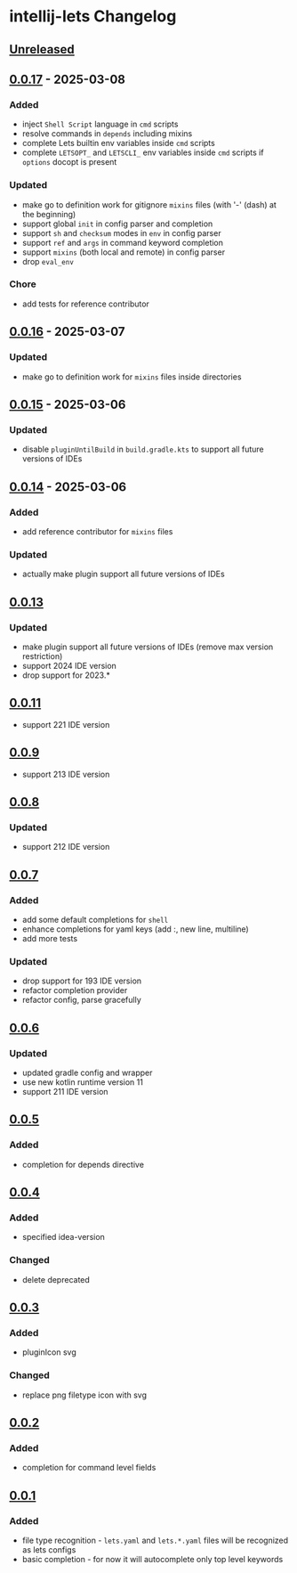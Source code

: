<!-- Keep a Changelog guide -> https://keepachangelog.com -->

# intellij-lets Changelog

## [Unreleased]

## [0.0.17] - 2025-03-08

### Added

- inject `Shell Script` language in `cmd` scripts
- resolve commands in `depends` including mixins
- complete Lets builtin env variables inside `cmd` scripts
- complete `LETSOPT_` and `LETSCLI_` env variables inside `cmd` scripts if `options` docopt is present

### Updated

- make go to definition work for gitignore `mixins` files (with '-' (dash) at the beginning)
- support global `init` in config parser and completion
- support `sh` and `checksum` modes in `env` in config parser
- support `ref` and `args` in command keyword completion
- support `mixins` (both local and remote) in config parser
- drop `eval_env`

### Chore

- add tests for reference contributor

## [0.0.16] - 2025-03-07

### Updated

- make go to definition work for `mixins` files inside directories

## [0.0.15] - 2025-03-06

### Updated

- disable `pluginUntilBuild` in `build.gradle.kts` to support all future versions of IDEs

## [0.0.14] - 2025-03-06

### Added

- add reference contributor for `mixins` files

### Updated

- actually make plugin support all future versions of IDEs

## [0.0.13]

### Updated

- make plugin support all future versions of IDEs (remove max version restriction)
- support 2024 IDE version
- drop support for 2023.*

## [0.0.11]

- support 221 IDE version

## [0.0.9]

- support 213 IDE version

## [0.0.8]

### Updated

- support 212 IDE version

## [0.0.7]

### Added

- add some default completions for `shell`
- enhance completions for yaml keys (add :, new line, multiline)
- add more tests

### Updated

- drop support for 193 IDE version
- refactor completion provider
- refactor config, parse gracefully

## [0.0.6]

### Updated

- updated gradle config and wrapper
- use new kotlin runtime version 11
- support 211 IDE version

## [0.0.5]

### Added

- completion for depends directive

## [0.0.4]

### Added

- specified idea-version

### Changed

- delete deprecated

## [0.0.3]

### Added

- pluginIcon svg

### Changed

- replace png filetype icon with svg

## [0.0.2]

### Added

- completion for command level fields

## [0.0.1]

### Added

- file type recognition - `lets.yaml` and `lets.*.yaml` files will be recognized as lets configs
- basic completion - for now it will autocomplete only top level keywords

[Unreleased]: https://github.com/lets-cli/intellij-lets/compare/v0.0.17...HEAD
[0.0.17]: https://github.com/lets-cli/intellij-lets/compare/v0.0.16...v0.0.17
[0.0.16]: https://github.com/lets-cli/intellij-lets/compare/v0.0.15...v0.0.16
[0.0.15]: https://github.com/lets-cli/intellij-lets/compare/v0.0.14...v0.0.15
[0.0.14]: https://github.com/lets-cli/intellij-lets/compare/v0.0.13...v0.0.14
[0.0.13]: https://github.com/lets-cli/intellij-lets/compare/v0.0.11...v0.0.13
[0.0.11]: https://github.com/lets-cli/intellij-lets/compare/v0.0.9...v0.0.11
[0.0.9]: https://github.com/lets-cli/intellij-lets/compare/v0.0.8...v0.0.9
[0.0.8]: https://github.com/lets-cli/intellij-lets/compare/v0.0.7...v0.0.8
[0.0.7]: https://github.com/lets-cli/intellij-lets/compare/v0.0.6...v0.0.7
[0.0.6]: https://github.com/lets-cli/intellij-lets/compare/v0.0.5...v0.0.6
[0.0.5]: https://github.com/lets-cli/intellij-lets/compare/v0.0.4...v0.0.5
[0.0.4]: https://github.com/lets-cli/intellij-lets/compare/v0.0.3...v0.0.4
[0.0.3]: https://github.com/lets-cli/intellij-lets/compare/v0.0.2...v0.0.3
[0.0.2]: https://github.com/lets-cli/intellij-lets/compare/v0.0.1...v0.0.2
[0.0.1]: https://github.com/lets-cli/intellij-lets/commits/v0.0.1
